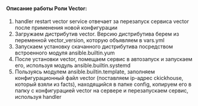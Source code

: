 #### Описание работы Роли Vector:

1. handler restart vector service отвечает за перезапуск сервиса vector после применения новой конфигурации
2. Загружаем дистрибутив vector. Версию дистрибутива берем из переменной vector_version, которую объявляем в vars.yml
3. Запускаем установку скачанного дистрибутива посредством встроенного модуля ansible.builtin.yum
4. После установки vector, помещаем сервис в автозапуск и запускаем его, используя модуль ansible.builtin.systemd
5. Пользуясь модулем ansible.builtin.template, заполняем конфигурационный файл vector (поставляем ip-адрес ckickhouse, который взяли из facts), находящийся в папке config, копируем его в папку с конфигурацией vector на сервере и перезапускаем сервис, используя handler
